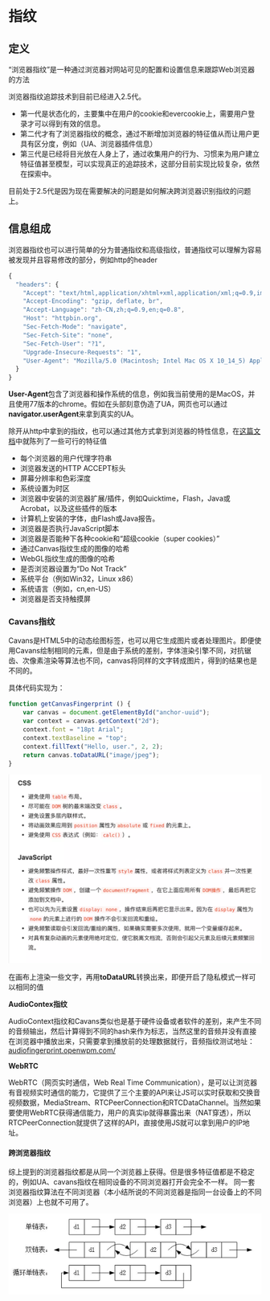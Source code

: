 # 指纹

## 定义

“浏览器指纹”是一种通过浏览器对网站可见的配置和设置信息来跟踪Web浏览器的方法

浏览器指纹追踪技术到目前已经进入2.5代。

* 第一代是状态化的，主要集中在用户的cookie和evercookie上，需要用户登录才可以得到有效的信息。
* 第二代才有了浏览器指纹的概念，通过不断增加浏览器的特征值从而让用户更具有区分度，例如（UA、浏览器插件信息）
* 第三代是已经将目光放在人身上了，通过收集用户的行为、习惯来为用户建立特征值甚至模型，可以实现真正的追踪技术，这部分目前实现比较复杂，依然在探索中。

目前处于2.5代是因为现在需要解决的问题是如何解决跨浏览器识别指纹的问题上。

## 信息组成

浏览器指纹也可以进行简单的分为普通指纹和高级指纹，普通指纹可以理解为容易被发现并且容易修改的部分，例如http的header

```javascript
{
  "headers": {
    "Accept": "text/html,application/xhtml+xml,application/xml;q=0.9,image/webp,image/apng,*/*;q=0.8,application/signed-exchange;v=b3", 
    "Accept-Encoding": "gzip, deflate, br", 
    "Accept-Language": "zh-CN,zh;q=0.9,en;q=0.8", 
    "Host": "httpbin.org", 
    "Sec-Fetch-Mode": "navigate", 
    "Sec-Fetch-Site": "none", 
    "Sec-Fetch-User": "?1", 
    "Upgrade-Insecure-Requests": "1", 
    "User-Agent": "Mozilla/5.0 (Macintosh; Intel Mac OS X 10_14_5) AppleWebKit/537.36 (KHTML, like Gecko) Chrome/77.0.3865.90 Safari/537.36"
  }
}
```

**User-Agent**包含了浏览器和操作系统的信息，例如我当前使用的是MacOS，并且使用77版本的chrome。假如在头部刻意伪造了UA，网页也可以通过**navigator.userAgent**来拿到真实的UA。

除开从http中拿到的指纹，也可以通过其他方式拿到浏览器的特性信息，在[这篇文档](https://panopticlick.eff.org/about)中就陈列了一些可行的特征值

* 每个浏览器的用户代理字符串
* 浏览器发送的HTTP ACCEPT标头
* 屏幕分辨率和色彩深度
* 系统设置为时区
* 浏览器中安装的浏览器扩展/插件，例如Quicktime，Flash，Java或Acrobat，以及这些插件的版本
* 计算机上安装的字体，由Flash或Java报告。
* 浏览器是否执行JavaScript脚本
* 浏览器是否能种下各种cookie和“超级cookie（super cookies）”
* 通过Canvas指纹生成的图像的哈希
* WebGL指纹生成的图像的哈希
* 是否浏览器设置为“Do Not Track”
* 系统平台（例如Win32，Linux x86）
* 系统语言（例如，cn,en-US）
* 浏览器是否支持触摸屏

### Cavans指纹

Cavans是HTML5中的动态绘图标签，也可以用它生成图片或者处理图片。即便使用Cavans绘制相同的元素，但是由于系统的差别，字体渲染引擎不同，对抗锯齿、次像素渲染等算法也不同，canvas将同样的文字转成图片，得到的结果也是不同的。

具体代码实现为：

```javascript
function getCanvasFingerprint () {
    var canvas = document.getElementById("anchor-uuid");
    var context = canvas.getContext("2d");
    context.font = "18pt Arial";
    context.textBaseline = "top";
    context.fillText("Hello, user.", 2, 2);
    return canvas.toDataURL("image/jpeg");
}
```

![](../.gitbook/assets/image%20%2817%29.png)

在画布上渲染一些文字，再用**toDataURL**转换出来，即便开启了隐私模式一样可以相同的值  


**AudioContex指纹**

AudioContext指纹和Cavans类似也是基于硬件设备或者软件的差别，来产生不同的音频输出，然后计算得到不同的hash来作为标志，当然这里的音频并没有直接在浏览器中播放出来，只需要拿到播放前的处理数据就行，音频指纹测试地址：[audiofingerprint.openwpm.com/](https://audiofingerprint.openwpm.com/)

**WebRTC**

WebRTC（网页实时通信，Web Real Time Communication），是可以让浏览器有音视频实时通信的能力，它提供了三个主要的API来让JS可以实时获取和交换音视频数据，MediaStream、RTCPeerConnection和RTCDataChannel。当然如果要使用WebRTC获得通信能力，用户的真实ip就得暴露出来（NAT穿透），所以RTCPeerConnection就提供了这样的API，直接使用JS就可以拿到用户的IP地址。

#### 跨浏览器指纹

综上提到的浏览器指纹都是从同一个浏览器上获得。但是很多特征值都是不稳定的，例如UA、cavans指纹在相同设备的不同浏览器打开会完全不一样。 同一套浏览器指纹算法在不同浏览器（本小结所说的不同浏览器是指同一台设备上的不同浏览器）上也就不可用了。

![](../.gitbook/assets/image%20%28138%29.png)



